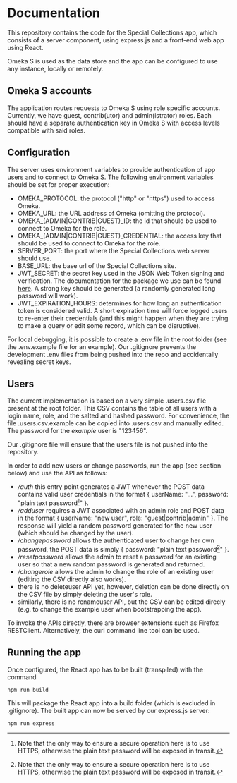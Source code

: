 # Documentation

This repository contains the code for the Special Collections app, which
consists of a server component, using express.js and a front-end web app using
React.

Omeka S is used as the data store and the app can be configured to use any
instance, locally or remotely.

## Omeka S accounts

The application routes requests to Omeka S using role specific accounts.
Currently, we have guest, contrib(utor) and admin(istrator) roles. Each should
have a separate authentication key in Omeka S with access levels compatible with
said roles.

## Configuration

The server uses environment variables to provide authentication of app users and
to connect to Omeka S. The following environment variables should be set for
proper execution:

- OMEKA_PROTOCOL: the protocol ("http" or "https") used to access Omeka.
- OMEKA_URL: the URL address of Omeka (omitting the protocol).
- OMEKA_(ADMIN|CONTRIB|GUEST)_ID: the id that should be used to connect to Omeka
  for the role.
- OMEKA_(ADMIN|CONTRIB|GUEST)_CREDENTIAL: the access key that should be used to
  connect to Omeka for the role.
- SERVER_PORT: the port where the Special Collections web server should use.
- BASE_URL: the base url of the Special Collections site.
- JWT_SECRET: the secret key used in the JSON Web Token signing and
  verification. The documentation for the package we use can be found
  [here](https://www.npmjs.com/package/jsonwebtoken). A strong key should be
  generated (a randomly generated long password will work).
- JWT_EXPIRATION_HOURS: determines for how long an authentication token is
  considered valid. A short expiration time will force logged users to re-enter
  their credentials (and this might happen when they are trying to make a query
  or edit some record, which can be disruptive).

For local debugging, it is possible to create a .env file in the root folder
(see the .env.example file for an example). Our .gitignore prevents the
development .env files from being pushed into the repo and accidentally
revealing secret keys.

## Users

The current implementation is based on a very simple .users.csv file present at
the root folder. This CSV contains the table of all users with a login name,
role, and the salted and hashed password. For convenience, the file
.users.csv.example can be copied into .users.csv and manually edited. The
password for the *example* user is "123456".

Our .gitignore file will ensure that the users file is not pushed into the
repository.

In order to add new users or change passwords, run the app (see section below)
and use the API as follows:

- */auth* this entry point generates a JWT whenever the POST data contains valid
  user credentials in the format { userName: "...", password: "plain text
  password[^1]" }.
- */adduser* requires a JWT associated with an admin role and POST data in the
  format { userName: "new user", role: "guest|contrib|admin" }. The response
  will yield a random password generated for the new user (which should be
  changed by the user).
- */changepassword* allows the authenticated user to change her own password,
  the POST data is simply { password: "plain text password[^1]" }.
- */resetpassword* allows the admin to reset a password for an existing user so
  that a new random password is generated and returned.
- */changerole* allows the admin to change the role of an existing user (editing
  the CSV directly also works).
- there is no deleteuser API yet, however, deletion can be done directly on the
  CSV file by simply deleting the user's role.
- similarly, there is no renameuser API, but the CSV can be edited direcly (e.g.
  to change the example user when bootstrapping the app).

[^1]: Note that the only way to ensure a secure operation here is to use HTTPS,
  otherwise the plain text password will be exposed in transit.

To invoke the APIs directly, there are browser extensions such as Firefox
RESTClient. Alternatively, the curl command line tool can be used.

## Running the app

Once configured, the React app has to be built (transpiled) with the command

```
npm run build
```

This will package the React app into a build folder (which is excluded in
.gitignore). The built app can now be served by our express.js server:

```
npm run express
```